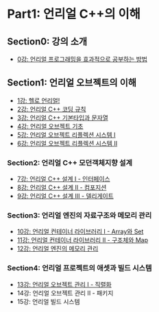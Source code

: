 # Part1: 언리얼 C++의 이해

## Section0: 강의 소개

- [0강: 언리얼 프로그래밍을 효과적으로 공부하는 방법](./Lecture0.md)

## Section1: 언리얼 오브젝트의 이해

- [1강: 헬로 언리얼!](./Lecture1.md)
- [2강: 언리얼 C++ 코딩 규칙](./Lecture2.md)
- [3강: 언리얼 C++ 기본타입과 문자열](./Lecture3.md)
- [4강: 언리얼 오브젝트 기초](./Lecture4.md)
- [5강: 언리얼 오브젝트 리플렉션 시스템 I](./Lecture5.md)
- [6강: 언리얼 오브젝트 리플렉션 시스템 II](./Lecture6.md)

### Section2: 언리얼 C++ 모던객체지향 설계

- [7강: 언리얼 C++ 설계 I - 인터페이스](./Lecture7.md)
- [8강: 언리얼 C++ 설계 II - 컴포지션](./Lecture8.md)
- [9강: 언리얼 C++ 설계 III - 델리게이트](./Lecture9.md)

### Section3: 언리얼 엔진의 자료구조와 메모리 관리

- [10강: 언리얼 컨테이너 라이브러리 I - Array와 Set](./Lecture10.md)
- [11강: 언리얼 컨테이너 라이브러리 II - 구조체와 Map](./Lecture11.md)
- [12강: 언리얼 엔진의 메모리 관리](./Lecture12.md)

### Section4: 언리얼 프로젝트의 애셋과 빌드 시스템

- [13강: 언리얼 오브젝트 관리 I - 직렬화](./Lecture13.md)
- 14강: 언리얼 오브젝트 관리 II - 패키지
- 15강: 언리얼 빌드 시스템